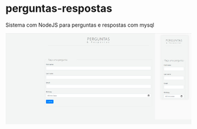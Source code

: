 # perguntas-respostas
Sistema com NodeJS para perguntas e respostas com mysql

![alt text](./public/img/banner.jpg)
